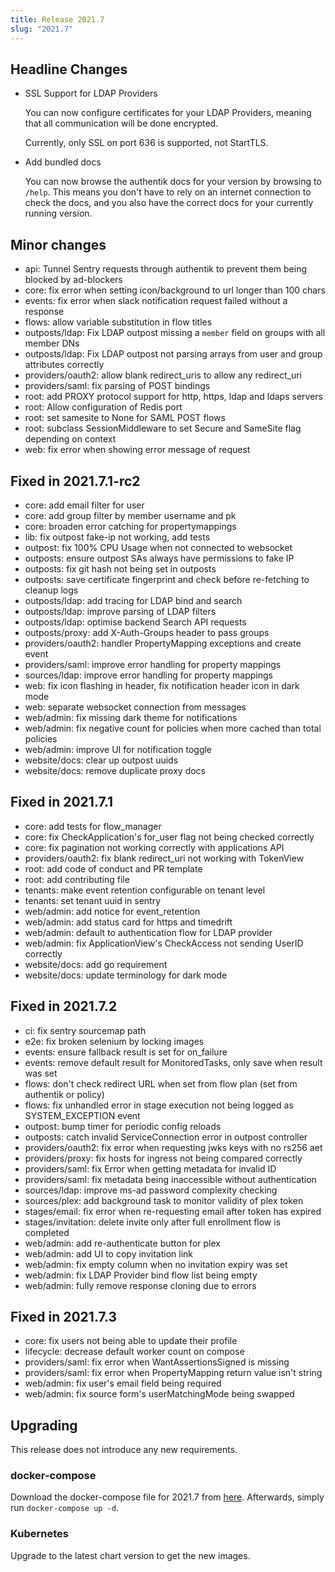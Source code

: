 ```yaml
---
title: Release 2021.7
slug: "2021.7"
---
```


## Headline Changes

-   SSL Support for LDAP Providers

    You can now configure certificates for your LDAP Providers, meaning that all communication will be done encrypted.

    Currently, only SSL on port 636 is supported, not StartTLS.

-   Add bundled docs

    You can now browse the authentik docs for your version by browsing to `/help`. This means you don't have to rely on an
    internet connection to check the docs, and you also have the correct docs for your currently running version.

## Minor changes

-   api: Tunnel Sentry requests through authentik to prevent them being blocked by ad-blockers
-   core: fix error when setting icon/background to url longer than 100 chars
-   events: fix error when slack notification request failed without a response
-   flows: allow variable substitution in flow titles
-   outposts/ldap: Fix LDAP outpost missing a `member` field on groups with all member DNs
-   outposts/ldap: Fix LDAP outpost not parsing arrays from user and group attributes correctly
-   providers/oauth2: allow blank redirect_uris to allow any redirect_uri
-   providers/saml: fix parsing of POST bindings
-   root: add PROXY protocol support for http, https, ldap and ldaps servers
-   root: Allow configuration of Redis port
-   root: set samesite to None for SAML POST flows
-   root: subclass SessionMiddleware to set Secure and SameSite flag depending on context
-   web: fix error when showing error message of request

## Fixed in 2021.7.1-rc2

-   core: add email filter for user
-   core: add group filter by member username and pk
-   core: broaden error catching for propertymappings
-   lib: fix outpost fake-ip not working, add tests
-   outpost: fix 100% CPU Usage when not connected to websocket
-   outposts: ensure outpost SAs always have permissions to fake IP
-   outposts: fix git hash not being set in outposts
-   outposts: save certificate fingerprint and check before re-fetching to cleanup logs
-   outposts/ldap: add tracing for LDAP bind and search
-   outposts/ldap: improve parsing of LDAP filters
-   outposts/ldap: optimise backend Search API requests
-   outposts/proxy: add X-Auth-Groups header to pass groups
-   providers/oauth2: handler PropertyMapping exceptions and create event
-   providers/saml: improve error handling for property mappings
-   sources/ldap: improve error handling for property mappings
-   web: fix icon flashing in header, fix notification header icon in dark mode
-   web: separate websocket connection from messages
-   web/admin: fix missing dark theme for notifications
-   web/admin: fix negative count for policies when more cached than total policies
-   web/admin: improve UI for notification toggle
-   website/docs: clear up outpost uuids
-   website/docs: remove duplicate proxy docs

## Fixed in 2021.7.1

-   core: add tests for flow_manager
-   core: fix CheckApplication's for_user flag not being checked correctly
-   core: fix pagination not working correctly with applications API
-   providers/oauth2: fix blank redirect_uri not working with TokenView
-   root: add code of conduct and PR template
-   root: add contributing file
-   tenants: make event retention configurable on tenant level
-   tenants: set tenant uuid in sentry
-   web/admin: add notice for event_retention
-   web/admin: add status card for https and timedrift
-   web/admin: default to authentication flow for LDAP provider
-   web/admin: fix ApplicationView's CheckAccess not sending UserID correctly
-   website/docs: add go requirement
-   website/docs: update terminology for dark mode

## Fixed in 2021.7.2

-   ci: fix sentry sourcemap path
-   e2e: fix broken selenium by locking images
-   events: ensure fallback result is set for on_failure
-   events: remove default result for MonitoredTasks, only save when result was set
-   flows: don't check redirect URL when set from flow plan (set from authentik or policy)
-   flows: fix unhandled error in stage execution not being logged as SYSTEM_EXCEPTION event
-   outpost: bump timer for periodic config reloads
-   outposts: catch invalid ServiceConnection error in outpost controller
-   providers/oauth2: fix error when requesting jwks keys with no rs256 aet
-   providers/proxy: fix hosts for ingress not being compared correctly
-   providers/saml: fix Error when getting metadata for invalid ID
-   providers/saml: fix metadata being inaccessible without authentication
-   sources/ldap: improve ms-ad password complexity checking
-   sources/plex: add background task to monitor validity of plex token
-   stages/email: fix error when re-requesting email after token has expired
-   stages/invitation: delete invite only after full enrollment flow is completed
-   web/admin: add re-authenticate button for plex
-   web/admin: add UI to copy invitation link
-   web/admin: fix empty column when no invitation expiry was set
-   web/admin: fix LDAP Provider bind flow list being empty
-   web/admin: fully remove response cloning due to errors

## Fixed in 2021.7.3

-   core: fix users not being able to update their profile
-   lifecycle: decrease default worker count on compose
-   providers/saml: fix error when WantAssertionsSigned is missing
-   providers/saml: fix error when PropertyMapping return value isn't string
-   web/admin: fix user's email field being required
-   web/admin: fix source form's userMatchingMode being swapped

## Upgrading

This release does not introduce any new requirements.

### docker-compose

Download the docker-compose file for 2021.7 from [here](https://goauthentik.io/version/2021.7/docker-compose.yml). Afterwards, simply run `docker-compose up -d`.

### Kubernetes

Upgrade to the latest chart version to get the new images.
